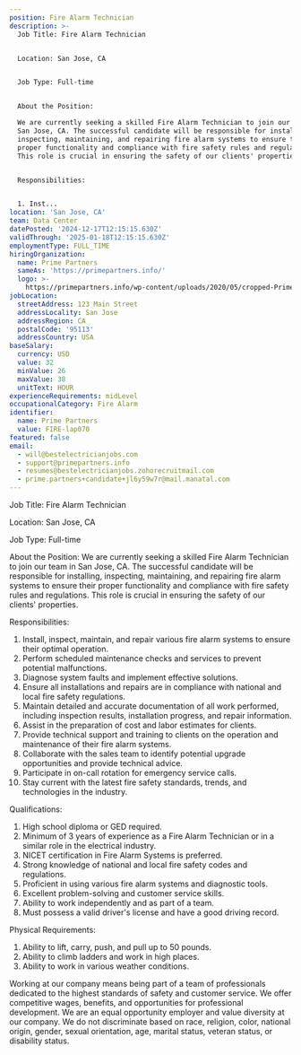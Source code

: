 ```yaml
---
position: Fire Alarm Technician
description: >-
  Job Title: Fire Alarm Technician


  Location: San Jose, CA


  Job Type: Full-time


  About the Position:

  We are currently seeking a skilled Fire Alarm Technician to join our team in
  San Jose, CA. The successful candidate will be responsible for installing,
  inspecting, maintaining, and repairing fire alarm systems to ensure their
  proper functionality and compliance with fire safety rules and regulations.
  This role is crucial in ensuring the safety of our clients' properties.


  Responsibilities:


  1. Inst...
location: 'San Jose, CA'
team: Data Center
datePosted: '2024-12-17T12:15:15.630Z'
validThrough: '2025-01-18T12:15:15.630Z'
employmentType: FULL_TIME
hiringOrganization:
  name: Prime Partners
  sameAs: 'https://primepartners.info/'
  logo: >-
    https://primepartners.info/wp-content/uploads/2020/05/cropped-Prime-Partners-Logo-NO-BG-1-1.png
jobLocation:
  streetAddress: 123 Main Street
  addressLocality: San Jose
  addressRegion: CA
  postalCode: '95113'
  addressCountry: USA
baseSalary:
  currency: USD
  value: 32
  minValue: 26
  maxValue: 38
  unitText: HOUR
experienceRequirements: midLevel
occupationalCategory: Fire Alarm
identifier:
  name: Prime Partners
  value: FIRE-lap070
featured: false
email:
  - will@bestelectricianjobs.com
  - support@primepartners.info
  - resumes@bestelectricianjobs.zohorecruitmail.com
  - prime.partners+candidate+jl6y59w7r@mail.manatal.com
---
```




Job Title: Fire Alarm Technician

Location: San Jose, CA

Job Type: Full-time

About the Position:
We are currently seeking a skilled Fire Alarm Technician to join our team in San Jose, CA. The successful candidate will be responsible for installing, inspecting, maintaining, and repairing fire alarm systems to ensure their proper functionality and compliance with fire safety rules and regulations. This role is crucial in ensuring the safety of our clients' properties.

Responsibilities:

1. Install, inspect, maintain, and repair various fire alarm systems to ensure their optimal operation.
2. Perform scheduled maintenance checks and services to prevent potential malfunctions.
3. Diagnose system faults and implement effective solutions.
4. Ensure all installations and repairs are in compliance with national and local fire safety regulations.
5. Maintain detailed and accurate documentation of all work performed, including inspection results, installation progress, and repair information.
6. Assist in the preparation of cost and labor estimates for clients.
7. Provide technical support and training to clients on the operation and maintenance of their fire alarm systems.
8. Collaborate with the sales team to identify potential upgrade opportunities and provide technical advice.
9. Participate in on-call rotation for emergency service calls.
10. Stay current with the latest fire safety standards, trends, and technologies in the industry.

Qualifications:

1. High school diploma or GED required.
2. Minimum of 3 years of experience as a Fire Alarm Technician or in a similar role in the electrical industry.
3. NICET certification in Fire Alarm Systems is preferred.
4. Strong knowledge of national and local fire safety codes and regulations.
5. Proficient in using various fire alarm systems and diagnostic tools.
6. Excellent problem-solving and customer service skills.
7. Ability to work independently and as part of a team.
8. Must possess a valid driver's license and have a good driving record.

Physical Requirements:

1. Ability to lift, carry, push, and pull up to 50 pounds.
2. Ability to climb ladders and work in high places.
3. Ability to work in various weather conditions.

Working at our company means being part of a team of professionals dedicated to the highest standards of safety and customer service. We offer competitive wages, benefits, and opportunities for professional development. We are an equal opportunity employer and value diversity at our company. We do not discriminate based on race, religion, color, national origin, gender, sexual orientation, age, marital status, veteran status, or disability status.
